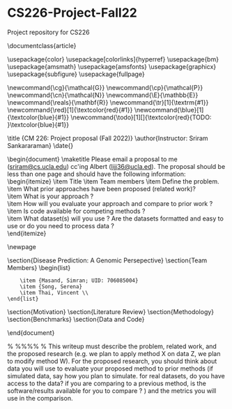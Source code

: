 # CS226-Project-Fall22
Project repository for CS226

\documentclass{article}

\usepackage{color}
\usepackage[colorlinks]{hyperref}
\usepackage{bm}
\usepackage{amsmath}
\usepackage{amsfonts}
\usepackage{graphicx}
\usepackage{subfigure} 
\usepackage{fullpage}

\newcommand{\cg}{\mathcal{G}}
\newcommand{\cp}{\mathcal{P}}
\newcommand{\cn}{\mathcal{N}}
\newcommand{\E}{\mathbb{E}}
\newcommand{\reals}{\mathbf{R}}
\newcommand{\tr}[1]{\textrm{#1}}
\newcommand{\red}[1]{\textcolor{red}{#1}}
\newcommand{\blue}[1]{\textcolor{blue}{#1}}
\newcommand{\todo}[1][]{\textcolor{red}{TODO: }\textcolor{blue}{#1}}

\title {CM 226: Project proposal (Fall 2022)}
\author{Instructor: Sriram Sankararaman}
\date{}

\begin{document}
\maketitle
Please email a proposal to me (sriram@cs.ucla.edu) cc'ing Albert (lijj36@ucla.ed). The proposal should be less than one page and should have the following information:
\begin{itemize}
    \item Title
    \item Team members
    \item Define the problem.
    \item What prior approaches have been proposed (related work)?     
    \item What is your approach  ?    
    \item How will you evaluate your approach and compare to prior work ?  
    \item Is code available for competing methods ?     
    \item What dataset(s) will you use  ? Are the datasets formatted and easy to use or do you need to process data ?  
\end{itemize}

\newpage

\section{Disease Prediction: A Genomic Persepective}
\section{Team Members}
    \begin{list}
        
        \item {Masand, Simran; UID: 706085004}
        \item {Song, Serena}
        \item Thai, Vincent \\
    \end{list}
\section{Motivation}
\section{Literature Review}
\section{Methodology}
\section{Benchmarks}
\section{Data and Code}


\end{document}




% %%%%
% This writeup must describe the problem, related work, and the proposed research (e.g. we plan to apply method X on data Z, we plan to modify method W). For the proposed research, you should think about data  you will use to evaluate your proposed method to prior methods (if simulated data, say how you plan to simulate. for real datasets, do you have access to the data? if you are comparing to a previous method, is the software/results available for you to compare ? ) and the metrics you will use in the comparison.
